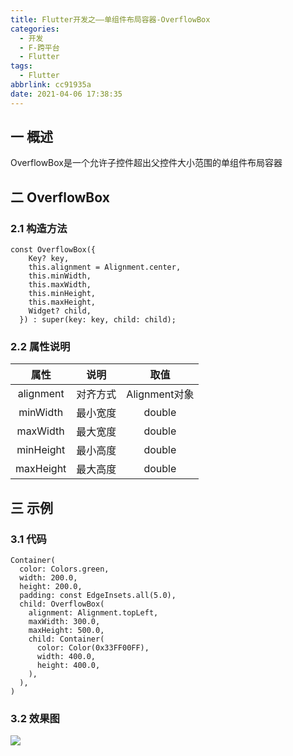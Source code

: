 ```yaml
---
title: Flutter开发之——单组件布局容器-OverflowBox
categories:
  - 开发
  - F-跨平台
  - Flutter
tags:
  - Flutter
abbrlink: cc91935a
date: 2021-04-06 17:38:35
---
```

## 一 概述

OverflowBox是一个允许子控件超出父控件大小范围的单组件布局容器

<!--more-->

## 二 OverflowBox

### 2.1 构造方法

```
const OverflowBox({
    Key? key,
    this.alignment = Alignment.center,
    this.minWidth,
    this.maxWidth,
    this.minHeight,
    this.maxHeight,
    Widget? child,
  }) : super(key: key, child: child);
```

### 2.2 属性说明

|   属性    |   说明   |     取值      |
| :-------: | :------: | :-----------: |
| alignment | 对齐方式 | Alignment对象 |
| minWidth  | 最小宽度 |    double     |
| maxWidth  | 最大宽度 |    double     |
| minHeight | 最小高度 |    double     |
| maxHeight | 最大高度 |    double     |

## 三 示例

### 3.1 代码

```
Container(
  color: Colors.green,
  width: 200.0,
  height: 200.0,
  padding: const EdgeInsets.all(5.0),
  child: OverflowBox(
    alignment: Alignment.topLeft,
    maxWidth: 300.0,
    maxHeight: 500.0,
    child: Container(
      color: Color(0x33FF00FF),
      width: 400.0,
      height: 400.0,
    ),
  ),
)
```

### 3.2 效果图

![][1]


[1]:https://jsd.onmicrosoft.cn/gh/PGzxc/CDN/blog-flutter/flutter-overflowBox.png
